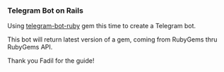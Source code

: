 ### Telegram Bot on Rails

Using [telegram-bot-ruby](https://github.com/atipugin/telegram-bot-ruby) gem this time to create a Telegram bot.

This bot will return latest version of a gem, coming from RubyGems thru RubyGems API.

Thank you Fadil for the guide!
